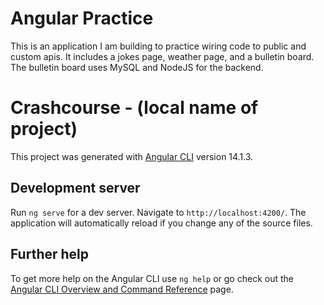 # Angular Practice

This is an application I am building to practice wiring code to public and custom apis. It includes a jokes page, weather page, and a bulletin board. The bulletin board uses MySQL and NodeJS for the backend.


# Crashcourse - (local name of project)

This project was generated with [Angular CLI](https://github.com/angular/angular-cli) version 14.1.3.

## Development server

Run `ng serve` for a dev server. Navigate to `http://localhost:4200/`. The application will automatically reload if you change any of the source files.

## Further help

To get more help on the Angular CLI use `ng help` or go check out the [Angular CLI Overview and Command Reference](https://angular.io/cli) page.
